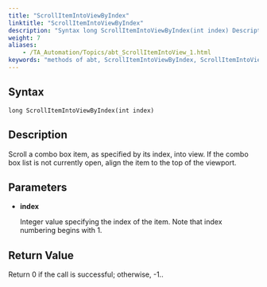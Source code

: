 ```yaml
--- 
title: "ScrollItemIntoViewByIndex"
linktitle: "ScrollItemIntoViewByIndex"
description: "Syntax long ScrollItemIntoViewByIndex(int index) Description Scroll a combo box item, as specified by its index, into view. If the combo box list is not currently open, align the item to the top of ..."
weight: 7
aliases: 
    - /TA_Automation/Topics/abt_ScrollItemIntoView_1.html
keywords: "methods of abt, ScrollItemIntoViewByIndex, ScrollItemIntoViewByIndex (AbtComboBox), AbtComboBox, scrollitemintoviewbyindex, abtcombobox scrollitemintoviewbyindex, scroll combo box item at index into view, bring combo box item at index into view"
---
```


## Syntax

`long ScrollItemIntoViewByIndex(int index)`

## Description

Scroll a combo box item, as specified by its index, into view. If the combo box list is not currently open, align the item to the top of the viewport.

## Parameters

-   **index**

    Integer value specifying the index of the item. Note that index numbering begins with 1.


## Return Value

Return 0 if the call is successful; otherwise, -1..




